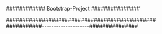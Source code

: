 ############ Bootstrap-Project ###############

##############################################
###########--------------------###############

